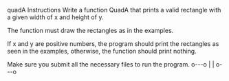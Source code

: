 quadA
Instructions
Write a function QuadA that prints a valid rectangle with a given width of x and height of y.

The function must draw the rectangles as in the examples.

If x and y are positive numbers, the program should print the rectangles as seen in the examples, otherwise, the function should print nothing.

Make sure you submit all the necessary files to run the program.
o---o
|   |
o---o
